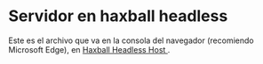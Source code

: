 # Servidor en haxball headless
Este es el archivo que va en la consola del navegador (recomiendo Microsoft Edge), en [Haxball Headless Host ](https://www.haxball.com/headless).
